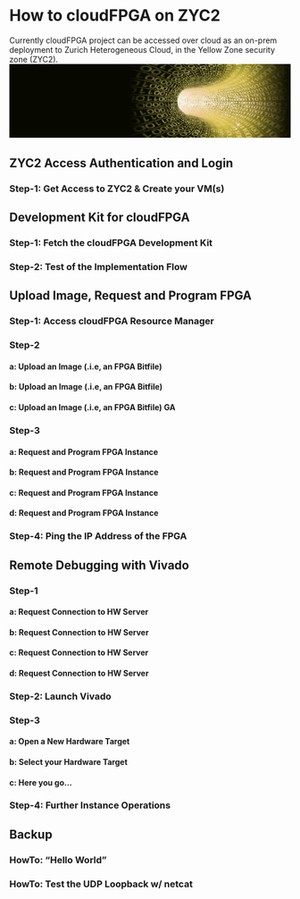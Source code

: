 

# How to cloudFPGA on ZYC2

Currently cloudFPGA project can be accessed over cloud as an on-prem deployment to Zurich Heterogeneous Cloud, in the Yellow Zone security zone (ZYC2).
![image](images/image2.png)
## ZYC2 Access Authentication and Login

### Step-1: Get Access to ZYC2 & Create your VM(s)

## Development Kit for cloudFPGA

### Step-1: Fetch the cloudFPGA Development Kit

### Step-2: Test of the Implementation Flow

## Upload Image, Request and Program FPGA

### Step-1: Access cloudFPGA Resource Manager 

### Step-2

#### a: Upload an Image (.i.e, an FPGA Bitfile)

#### b: Upload an Image (.i.e, an FPGA Bitfile)

#### c: Upload an Image (.i.e, an FPGA Bitfile) GA

### Step-3

#### a: Request and Program FPGA Instance

#### b: Request and Program FPGA Instance  

#### c: Request and Program FPGA Instance  

#### d: Request and Program FPGA Instance  


### Step-4: Ping the IP Address of the FPGA

## Remote Debugging with Vivado

### Step-1

#### a: Request Connection to HW Server

#### b: Request Connection to HW Server

#### c: Request Connection to HW Server

#### d: Request Connection to HW Server

### Step-2: Launch Vivado

### Step-3

#### a: Open a New Hardware Target

#### b: Select your Hardware Target

#### c: Here you go...

### Step-4: Further Instance Operations


## Backup

### HowTo: “Hello World”

### HowTo: Test the UDP Loopback w/ netcat